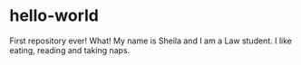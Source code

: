 # hello-world
First repository ever! What!
My name is Sheila and I am a Law student. I like eating, reading and taking naps. 
